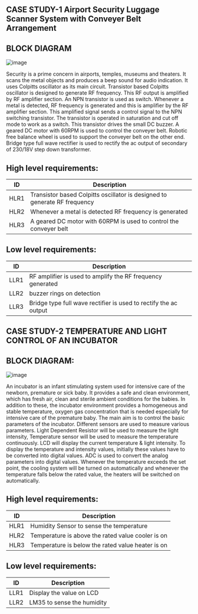 ## CASE STUDY-1  Airport Security Luggage Scanner System with Conveyer Belt Arrangement

## BLOCK DIAGRAM
![image](https://user-images.githubusercontent.com/46954351/154845376-717ec531-e1a4-4ad7-99ff-a83eea942365.png)





Security is a prime concern in airports, temples, museums and theaters. 
It scans the metal objects and produces a beep sound for audio indication.
It uses Colpitts oscillator as its main circuit. Transistor based Colpitts oscillator is designed to generate RF frequency. 
This RF output is amplified by RF amplifier section. An NPN transistor is used as switch. 
Whenever a metal is detected, RF frequency is generated and this is amplifier by the RF amplifier section. 
This amplified signal sends a control signal to the NPN switching transistor. 
The transistor is operated in saturation and cut off mode to work as a switch.
This transistor drives the small DC buzzer. A geared DC motor with 60RPM is used to control the conveyer belt. 
Robotic free balance wheel is used to support the conveyer belt on the other end.
Bridge type full wave rectifier is used to rectify the ac output of secondary of 230/18V step down transformer. 



## High level requirements:
|ID	| Description|
|----|-----------|
|HLR1|Transistor based Colpitts oscillator is designed to generate RF frequency| 
|HLR2	|Whenever a metal is detected  RF frequency is generated |
|HLR3	|A geared DC motor with 60RPM is used to control the conveyer belt |


## Low level requirements:
|ID |	Description|
|----|-----------|
|LLR1|RF amplifier is used to amplify the RF frequency generated|
|LLR2	|buzzer rings on detection  |
|LLR3|Bridge type full wave rectifier is used to rectify the ac output|




















## CASE STUDY-2  TEMPERATURE AND LIGHT CONTROL OF AN INCUBATOR

## BLOCK DIAGRAM:
![image](https://user-images.githubusercontent.com/46954351/154846011-4580d7d3-fce0-4741-8cf1-722220458225.png)





An incubator is an infant stimulating system used for intensive care of the newborn, premature or sick baby.
It provides a safe and clean environment, which has fresh air, clean and sterile ambient conditions for the babies. 
In addition to these, the incubator environment provides a homogeneous and stable temperature, oxygen gas concentration that is needed especially for intensive care of the premature baby.
The main aim is to control the basic parameters of the incubator. Different sensors are used to measure various parameters. 
Light Dependent Resistor will be used to measure the light intensity, Temperature sensor will be used to measure the temperature continuously. 
LCD will display the current temperature & light intensity.
To display the temperature and intensity values, initially these values have to be converted into digital values. ADC is used to convert the analog parameters into digital values.
Whenever the temperature exceeds the set point, the cooling system will be turned on automatically and whenever the temperature falls below the rated value, the heaters will be switched on automatically. 


## High level requirements:
|ID	| Description|
|----|-----------|
|HLR1|Humidity Sensor to sense the temperature| 
|HLR2	|Temperature is above the rated value cooler is on |
|HLR3	|Temperature is below the rated value heater is on |

## Low level requirements:
|ID |	Description|
|----|-----------|
|LLR1|Display the value on LCD|
|LLR2	|LM35 to sense the humidity|













